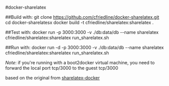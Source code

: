 #docker-sharelatex

##Build with:
	git clone https://github.com/cfriedline/docker-sharelatex.git
	cd docker-sharelatesx
	docker build -t cfriedline/sharelatex:sharelatex .

##Test with:
	docker run -p 3000:3000 -v ./db:data/db --name sharelatex cfriedline/sharelatex:sharelatex run_sharelatex.sh

##Run with:
	docker run -d -p 3000:3000 -v ./db:data/db --name sharelatex cfriedline/sharelatex:sharelatex run_sharelatex.sh

*Note*: if you're running with a boot2docker virtual machine, you need to forward the local port tcp/3000 to the guest tcp/3000

based on the original from [sharelatex-docker](https://github.com/tiagoboldt/sharelatex-docker)
